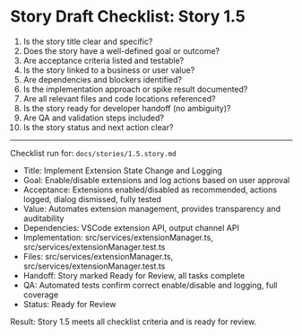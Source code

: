 # Story Draft Checklist: Story 1.5

1. Is the story title clear and specific?  
2. Does the story have a well-defined goal or outcome?  
3. Are acceptance criteria listed and testable?  
4. Is the story linked to a business or user value?  
5. Are dependencies and blockers identified?  
6. Is the implementation approach or spike result documented?  
7. Are all relevant files and code locations referenced?  
8. Is the story ready for developer handoff (no ambiguity)?  
9. Are QA and validation steps included?  
10. Is the story status and next action clear?

---

Checklist run for: `docs/stories/1.5.story.md`

- Title: Implement Extension State Change and Logging
- Goal: Enable/disable extensions and log actions based on user approval
- Acceptance: Extensions enabled/disabled as recommended, actions logged, dialog dismissed, fully tested
- Value: Automates extension management, provides transparency and auditability
- Dependencies: VSCode extension API, output channel API
- Implementation: src/services/extensionManager.ts, src/services/extensionManager.test.ts
- Files: src/services/extensionManager.ts, src/services/extensionManager.test.ts
- Handoff: Story marked Ready for Review, all tasks complete
- QA: Automated tests confirm correct enable/disable and logging, full coverage
- Status: Ready for Review

Result: Story 1.5 meets all checklist criteria and is ready for review.
